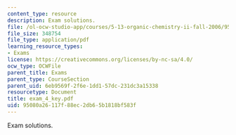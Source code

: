 ```yaml
---
content_type: resource
description: Exam solutions.
file: /ol-ocw-studio-app/courses/5-13-organic-chemistry-ii-fall-2006/95080a26117f88ec2db65b1818bf583f_exam_4_key.pdf
file_size: 348754
file_type: application/pdf
learning_resource_types:
- Exams
license: https://creativecommons.org/licenses/by-nc-sa/4.0/
ocw_type: OCWFile
parent_title: Exams
parent_type: CourseSection
parent_uid: 6eb9569f-2f6e-1dd1-57dc-231dc3a15338
resourcetype: Document
title: exam_4_key.pdf
uid: 95080a26-117f-88ec-2db6-5b1818bf583f
---
```

Exam solutions.